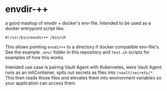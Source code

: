# envdir-++

a good mashup of envdir + docker's env-file. Intended to be used as a docker entrypoint script like:

```
#!/usr/bin/envdir++ /bin/sh
```

This allows pointing `envdir++` to a directory if docker compatible env-file's. See the example `.env/` folder in this repository and `test.sh` scripts for examples of how this works.

Intended use case is pairing Vault Agent with Kubernetes, were Vault Agent runs as an initContainer, spits out secrets as files into `/vault/secrets/*`. This then reads those files and elevates them into environment variables so your application can access them.
